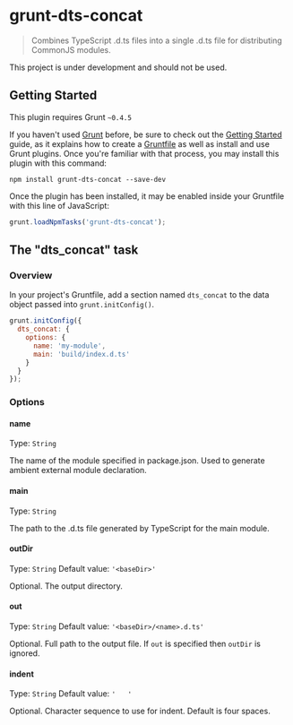 # grunt-dts-concat

> Combines TypeScript .d.ts files into a single .d.ts file for distributing CommonJS modules.

This project is under development and should not be used.


## Getting Started
This plugin requires Grunt `~0.4.5`

If you haven't used [Grunt](http://gruntjs.com/) before, be sure to check out the [Getting Started](http://gruntjs.com/getting-started) guide, as it explains how to create a [Gruntfile](http://gruntjs.com/sample-gruntfile) as well as install and use Grunt plugins. Once you're familiar with that process, you may install this plugin with this command:

```shell
npm install grunt-dts-concat --save-dev
```

Once the plugin has been installed, it may be enabled inside your Gruntfile with this line of JavaScript:

```js
grunt.loadNpmTasks('grunt-dts-concat');
```

## The "dts_concat" task

### Overview
In your project's Gruntfile, add a section named `dts_concat` to the data object passed into `grunt.initConfig()`.

```js
grunt.initConfig({
  dts_concat: {
    options: {
      name: 'my-module',
      main: 'build/index.d.ts'
    }
  }
});
```

### Options

#### name
Type: `String`

The name of the module specified in package.json. Used to generate ambient external module declaration.

#### main
Type: `String`

The path to the .d.ts file generated by TypeScript for the main module.

#### outDir
Type: `String`
Default value: `'<baseDir>'`

Optional. The output directory.

#### out
Type: `String`
Default value: `'<baseDir>/<name>.d.ts'`

Optional. Full path to the output file. If `out` is specified then `outDir` is ignored.

#### indent
Type: `String`
Default value: `'   '`

Optional. Character sequence to use for indent. Default is four spaces.
